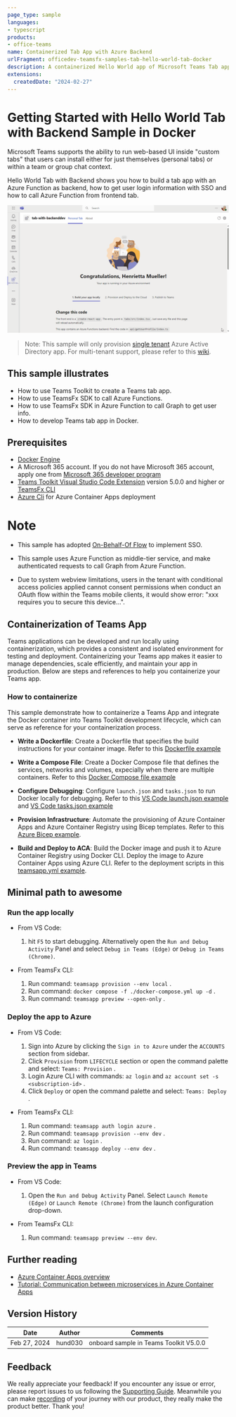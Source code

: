 ```yaml
---
page_type: sample
languages:
- typescript
products:
- office-teams
name: Containerized Tab App with Azure Backend
urlFragment: officedev-teamsfx-samples-tab-hello-world-tab-docker
description: A containerized Hello World app of Microsoft Teams Tab app which has a backend service.
extensions:
  createdDate: "2024-02-27"
---
```

# Getting Started with Hello World Tab with Backend Sample in Docker

Microsoft Teams supports the ability to run web-based UI inside "custom tabs" that users can install either for just themselves (personal tabs) or within a team or group chat context.

Hello World Tab with Backend shows you how to build a tab app with an Azure Function as backend, how to get user login information with SSO and how to call Azure Function from frontend tab.

![Hello World Tab](assets/sampleDemo.gif)

> Note: This sample will only provision [single tenant](https://learn.microsoft.com/azure/active-directory/develop/single-and-multi-tenant-apps#who-can-sign-in-to-your-app) Azure Active Directory app. For multi-tenant support, please refer to this [wiki](https://aka.ms/teamsfx-multi-tenant).

## This sample illustrates

- How to use Teams Toolkit to create a Teams tab app.
- How to use TeamsFx SDK to call Azure Functions.
- How to use TeamsFx SDK in Azure Function to call Graph to get user info.
- How to develop Teams tab app in Docker.

## Prerequisites

- [Docker Engine](https://docs.docker.com/engine/install/)
- A Microsoft 365 account. If you do not have Microsoft 365 account, apply one from [Microsoft 365 developer program](https://developer.microsoft.com/en-us/microsoft-365/dev-program)
- [Teams Toolkit Visual Studio Code Extension](https://aka.ms/teams-toolkit) version 5.0.0 and higher or [TeamsFx CLI](https://aka.ms/teamsfx-cli)
- [Azure Cli](https://learn.microsoft.com/cli/azure/install-azure-cli) for Azure Container Apps deployment

# Note
- This sample has adopted [On-Behalf-Of Flow](https://learn.microsoft.com/en-us/azure/active-directory/develop/v2-oauth2-on-behalf-of-flow) to implement SSO.

- This sample uses Azure Function as middle-tier service, and make authenticated requests to call Graph from Azure Function.

- Due to system webview limitations, users in the tenant with conditional access policies applied cannot consent permissions when conduct an OAuth flow within the Teams mobile clients, it would show error: "xxx requires you to secure this device...".

## Containerization of Teams App

Teams applications can be developed and run locally using containerization, which provides a consistent and isolated environment for testing and deployment. Containerizing your Teams app makes it easier to manage dependencies, scale efficiently, and maintain your app in production. Below are steps and references to help you containerize your Teams app.

### How to containerize

This sample demonstrate how to containerize a Teams App and integrate the Docker container into Teams Toolkit development lifecycle, which can serve as reference for your containerization process.

- **Write a Dockerfile**: Create a Dockerfile that specifies the build instructions for your container image. Refer to this [Dockerfile example](./Dockerfile)

- **Write a Compose File**: Create a Docker Compose file that defines the services, networks and volumes, expecially when there are multiple containers. Refer to this [Docker Compose file example](./docker-compose.yml)

- **Configure Debugging**: Configure `launch.json` and `tasks.json` to run Docker locally for debugging. Refer to this [VS Code launch.json example](./.vscode/launch.json) and [VS Code tasks.json example](./.vscode/tasks.json)

- **Provision Infrastructure**: Automate the provisioning of Azure Container Apps and Azure Container Registry using Bicep templates. Refer to this [Azure Bicep example](./infra/azure.bicep).

- **Build and Deploy to ACA**: Build the Docker image and push it to Azure Container Registry using Docker CLI. Deploy the image to Azure Container Apps using Azure CLI. Refer to the deployment scripts in this [teamsapp.yml example](./teamsapp.yml).

## Minimal path to awesome

### Run the app locally

- From VS Code:
    1. hit `F5` to start debugging. Alternatively open the `Run and Debug Activity` Panel and select `Debug in Teams (Edge)` or `Debug in Teams (Chrome)`.

- From TeamsFx CLI:
    1. Run command: `teamsapp provision --env local` .
    1. Run command: `docker compose -f ./docker-compose.yml up -d` .
    1. Run command: `teamsapp preview --open-only` .

### Deploy the app to Azure

- From VS Code:
    1. Sign into Azure by clicking the `Sign in to Azure` under the `ACCOUNTS` section from sidebar.
    1. Click `Provision` from `LIFECYCLE` section or open the command palette and select: `Teams: Provision` .
    1. Login Azure CLI with commands: `az login` and `az account set -s <subscription-id>` .
    1. Click `Deploy` or open the command palette and select: `Teams: Deploy` .

- From TeamsFx CLI:
    1. Run command: `teamsapp auth login azure` .
    1. Run command: `teamsapp provision --env dev` .
    1. Run command: `az login` .
    1. Run command: `teamsapp deploy --env dev` .

### Preview the app in Teams

- From VS Code:
    1. Open the `Run and Debug Activity` Panel. Select `Launch Remote (Edge)` or `Launch Remote (Chrome)` from the launch configuration drop-down.

- From TeamsFx CLI:
    1. Run command: `teamsapp preview --env dev`.

## Further reading

- [Azure Container Apps overview](https://learn.microsoft.com/azure/container-apps/overview)
- [Tutorial: Communication between microservices in Azure Container Apps](https://learn.microsoft.com/azure/container-apps/communicate-between-microservices)

## Version History

|Date| Author| Comments|
|---|---|---|
|Feb 27, 2024| hund030 | onboard sample in Teams Toolkit V5.0.0|

## Feedback
We really appreciate your feedback! If you encounter any issue or error, please report issues to us following the [Supporting Guide](https://github.com/OfficeDev/TeamsFx-Samples/blob/dev/SUPPORT.md). Meanwhile you can make [recording](https://aka.ms/teamsfx-record) of your journey with our product, they really make the product better. Thank you!